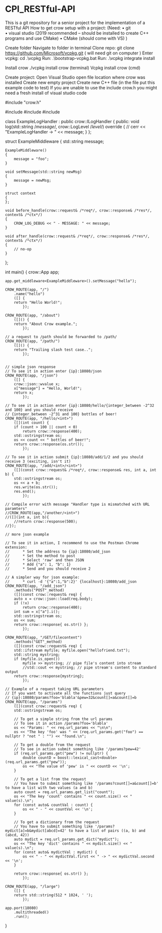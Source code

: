 # CPI_RESTful-API

This is a git repository for a senior project for the implementation of a RESTful API
How to get crow setup with a project:
(Need: 
•	git  
•	visual studio (2019 recommended – should be installed to create C++ programs and use CMake)
•	CMake (should come with VS)
)

Create folder
Navigate to folder in terminal
Clone repo:	 git clone https://github.com/Microsoft/vcpkg.git ( will need git on computer )
Enter vcpkg:	 cd .\vcpkg
Run:		.\bootstrap-vcpkg.bat
Run:		.\vcpkg integrate install

Install crow
./vcpkg install crow (terminal)
Vcpkg install crow (cmd)

Create project:
Open Visual Studio open file location where crow was installed
Create new empty project
Create new C++ file
(in the file put this example code to test) 
If you are unable to use the include crow.h you might need a fresh install of visual studio code











#include "crow.h"

#include <sstream>
#include <fstream>
#include <string>

class ExampleLogHandler : public crow::ILogHandler {
public:
    void log(std::string /*message*/, crow::LogLevel /*level*/) override {
        //            cerr << "ExampleLogHandler -> " << message;
    }
};

struct ExampleMiddleware
{
    std::string message;

    ExampleMiddleware()
    {
        message = "foo";
    }

    void setMessage(std::string newMsg)
    {
        message = newMsg;
    }

    struct context
    {
    };

    void before_handle(crow::request& /*req*/, crow::response& /*res*/, context& /*ctx*/)
    {
        CROW_LOG_DEBUG << " - MESSAGE: " << message;
    }

    void after_handle(crow::request& /*req*/, crow::response& /*res*/, context& /*ctx*/)
    {
        // no-op
    }
};

int main()
{
    crow::App<ExampleMiddleware> app;

    app.get_middleware<ExampleMiddleware>().setMessage("hello");

    CROW_ROUTE(app, "/")
        .name("hello")
        ([] {
        return "Hello World!";
            });

    CROW_ROUTE(app, "/about")
        ([]() {
        return "About Crow example.";
            });

    // a request to /path should be forwarded to /path/
    CROW_ROUTE(app, "/path/")
        ([]() {
        return "Trailing slash test case..";
            });


    // simple json response
    // To see it in action enter {ip}:18080/json
    CROW_ROUTE(app, "/json")
        ([] {
        crow::json::wvalue x;
        x["message"] = "Hello, World!";
        return x;
            });

    // To see it in action enter {ip}:18080/hello/{integer_between -2^32 and 100} and you should receive
    // {integer_between -2^31 and 100} bottles of beer!
    CROW_ROUTE(app, "/hello/<int>")
        ([](int count) {
        if (count > 100 || count < 0)
            return crow::response(400);
        std::ostringstream os;
        os << count << " bottles of beer!";
        return crow::response(os.str());
            });

    // To see it in action submit {ip}:18080/add/1/2 and you should receive 3 (exciting, isn't it)
    CROW_ROUTE(app, "/add/<int>/<int>")
        ([](const crow::request& /*req*/, crow::response& res, int a, int b) {
        std::ostringstream os;
        os << a + b;
        res.write(os.str());
        res.end();
            });

    // Compile error with message "Handler type is mismatched with URL paramters"
    //CROW_ROUTE(app,"/another/<int>")
    //([](int a, int b){
        //return crow::response(500);
    //});

    // more json example

    // To see it in action, I recommend to use the Postman Chrome extension:
    //      * Set the address to {ip}:18080/add_json
    //      * Set the method to post
    //      * Select 'raw' and then JSON
    //      * Add {"a": 1, "b": 1}
    //      * Send and you should receive 2

    // A simpler way for json example:
    //      * curl -d '{"a":1,"b":2}' {localhost}:18080/add_json
    CROW_ROUTE(app, "/add_json")
        .methods("POST"_method)
        ([](const crow::request& req) {
        auto x = crow::json::load(req.body);
        if (!x)
            return crow::response(400);
        int sum = x["a"].i();
        std::ostringstream os;
        os << sum;
        return crow::response{ os.str() };
            });

    CROW_ROUTE(app, "/GET/filecontent")
        .methods("GET"_method)
        ([](const crow::request& req) {
        std::ifstream myfile; myfile.open("hellofriend.txt");
        std::string mystring;
        if (myfile.is_open())
            myfile >> mystring; // pipe file's content into stream
            //std::cout << mystring; // pipe stream's content to standard output
        return crow::response{mystring};
            });

    // Example of a request taking URL parameters
    // If you want to activate all the functions just query
    // {ip}:18080/params?foo='blabla'&pew=32&count[]=a&count[]=b
    CROW_ROUTE(app, "/params")
        ([](const crow::request& req) {
        std::ostringstream os;

        // To get a simple string from the url params
        // To see it in action /params?foo='blabla'
        os << "Params: " << req.url_params << "\n\n";
        os << "The key 'foo' was " << (req.url_params.get("foo") == nullptr ? "not " : "") << "found.\n";

        // To get a double from the request
        // To see in action submit something like '/params?pew=42'
        if (req.url_params.get("pew") != nullptr) {
            double countD = boost::lexical_cast<double>(req.url_params.get("pew"));
            os << "The value of 'pew' is " << countD << '\n';
        }

        // To get a list from the request
        // You have to submit something like '/params?count[]=a&count[]=b' to have a list with two values (a and b)
        auto count = req.url_params.get_list("count");
        os << "The key 'count' contains " << count.size() << " value(s).\n";
        for (const auto& countVal : count) {
            os << " - " << countVal << '\n';
        }

        // To get a dictionary from the request
        // You have to submit something like '/params?mydict[a]=b&mydict[abcd]=42' to have a list of pairs ((a, b) and (abcd, 42))
        auto mydict = req.url_params.get_dict("mydict");
        os << "The key 'dict' contains " << mydict.size() << " value(s).\n";
        for (const auto& mydictVal : mydict) {
            os << " - " << mydictVal.first << " -> " << mydictVal.second << '\n';
        }

        return crow::response{ os.str() };
            });

    CROW_ROUTE(app, "/large")
        ([] {
        return std::string(512 * 1024, ' ');
            });

    app.port(18080)
        .multithreaded()
        .run();
}



